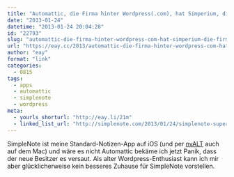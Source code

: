 ```yaml
---
title: "Automattic, die Firma hinter Wordpress(.com), hat Simperium, die Firma hinter SimpleNote, gekauft"
date: "2013-01-24"
datetime: "2013-01-24 20:04:28"
id: "22793"
slug: "automattic-die-firma-hinter-wordpress-com-hat-simperium-die-firma-hinter-simplenote-gekauft"
url: "https://eay.cc/2013/automattic-die-firma-hinter-wordpress-com-hat-simperium-die-firma-hinter-simplenote-gekauft/"
author: "eay"
format: "link"
categories:
  - 0815
tags:
  - apps
  - automattic
  - simplenote
  - wordpress
meta:
  - yourls_shorturl: "http://eay.li/21m"
  - linked_list_url: "http://simplenote.com/2013/01/24/simplenote-supercharged/"
---
```


SimpleNote ist meine Standard-Notizen-App auf iOS (und per [nvALT](http://brettterpstra.com/projects/nvalt/) auch auf dem Mac) und wäre es nicht Automattic bekäme ich jetzt Panik, dass der neue Besitzer es versaut. Als alter Wordpress-Enthusiast kann ich mir aber glücklicherweise kein besseres Zuhause für SimpleNote vorstellen.

